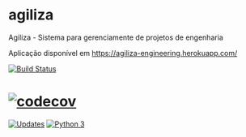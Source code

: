 # agiliza
Agiliza - Sistema para gerenciamente de projetos de engenharia

Aplicação disponível em https://agiliza-engineering.herokuapp.com/


[![Build Status](https://travis-ci.org/tarcisio-sousa/agiliza.svg?branch=master)](https://travis-ci.org/tarcisio-sousa/agiliza)
# [![codecov]()]()
[![Updates](https://pyup.io/repos/github/tarcisio-sousa/agiliza/shield.svg)](https://pyup.io/repos/github/tarcisio-sousa/agiliza/)
[![Python 3](https://pyup.io/repos/github/tarcisio-sousa/agiliza/python-3-shield.svg)](https://pyup.io/repos/github/tarcisio-sousa/agiliza/)